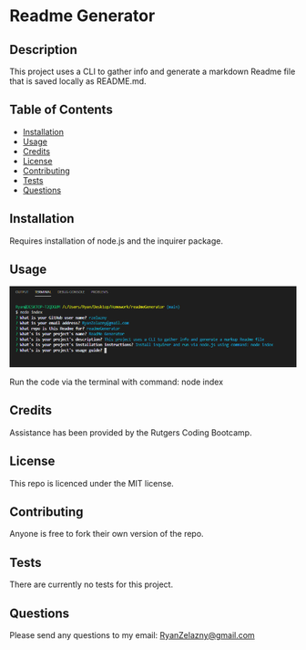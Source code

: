 # Readme Generator

## Description 

This project uses a CLI to gather info and generate a markdown Readme file that is saved locally as README.md.

## Table of Contents

* [Installation](#installation)
* [Usage](#usage)
* [Credits](#credits)
* [License](#license)
* [Contributing](#contributing)
* [Tests](#tests)
* [Questions](#questions)


## Installation

Requires installation of node.js and the inquirer package.

## Usage 

![Image of readmeGenerator](https://github.com/rzelazny/readmeGenerator/blob/main/assets/images/readmeGenerator.png)

Run the code via the terminal with command: node index

## Credits

Assistance has been provided by the Rutgers Coding Bootcamp.

## License

This repo is licenced under the MIT license.

## Contributing

Anyone is free to fork their own version of the repo.

## Tests

There are currently no tests for this project.

## Questions

Please send any questions to my email: <RyanZelazny@gmail.com>
